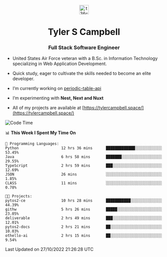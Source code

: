 <p align="center">
<a href="https://www.linkedin.com/in/t36campbell" target="blank"><img align="center" src="https://ik.imagekit.io/t36campbell/Portfolio/linkedin.png.original_m8bbGgPh6.png" alt="t36campbell" height="30" width="30" /></a>
</p>
<h1 align="center">Tyler S Campbell</h1>
<h3 align="center">Full Stack Software Engineer</h3>

* United States Air Force veteran with a B.Sc. in Information Technology specializing in Web Application Development. 

* Quick study, eager to cultivate the skills needed to become an elite developer.

* I’m currently working on [periodic-table-api](https://github.com/t36campbell/periodic-table-api)

* I’m experimenting with **Nest, Next and Nuxt**

* All of my projects are available at [https://tylercampbell.space/](https://tylercampbell.space/)

<!--START_SECTION:waka-->
![Code Time](http://img.shields.io/badge/Code%20Time-1%2C950%20hrs%2018%20mins-blue)

📊 **This Week I Spent My Time On** 

```text
💬 Programming Languages: 
Python                   12 hrs 36 mins      █████████████░░░░░░░░░░░░   53.45% 
Java                     6 hrs 58 mins       ███████░░░░░░░░░░░░░░░░░░   29.55% 
TypeScript               2 hrs 59 mins       ███░░░░░░░░░░░░░░░░░░░░░░   12.69% 
JSON                     26 mins             ░░░░░░░░░░░░░░░░░░░░░░░░░   1.85% 
CLASS                    11 mins             ░░░░░░░░░░░░░░░░░░░░░░░░░   0.78%

🐱‍💻 Projects: 
pytos2-ce                10 hrs 28 mins      ███████████░░░░░░░░░░░░░░   44.39% 
githw                    5 hrs 26 mins       █████░░░░░░░░░░░░░░░░░░░░   23.05% 
deliverable              2 hrs 49 mins       ███░░░░░░░░░░░░░░░░░░░░░░   12.01% 
pytos2-docs              2 hrs 21 mins       ██░░░░░░░░░░░░░░░░░░░░░░░   10.03% 
othello-ai               2 hrs 15 mins       ██░░░░░░░░░░░░░░░░░░░░░░░   9.54%

```


 Last Updated on 27/10/2022 21:26:28 UTC
<!--END_SECTION:waka-->
